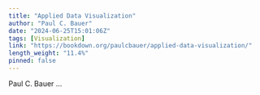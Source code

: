 ```yaml
---
title: "Applied Data Visualization"
author: "Paul C. Bauer"
date: "2024-06-25T15:01:06Z"
tags: [Visualization]
link: "https://bookdown.org/paulcbauer/applied-data-visualization/"
length_weight: "11.4%"
pinned: false
---
```


Paul C. Bauer  ...
